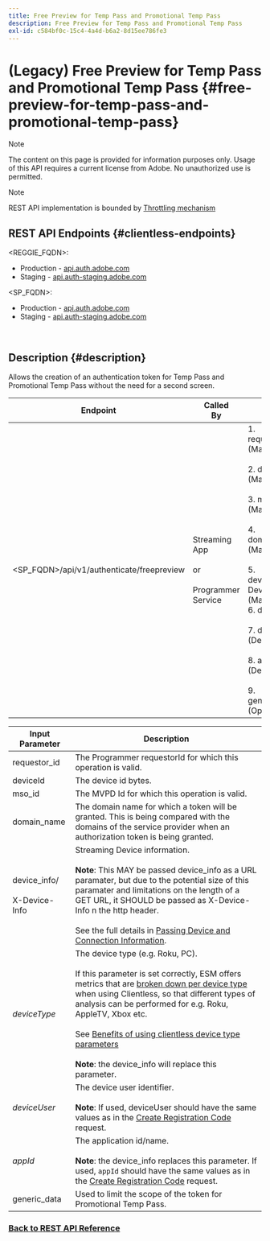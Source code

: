 ```yaml
---
title: Free Preview for Temp Pass and Promotional Temp Pass
description: Free Preview for Temp Pass and Promotional Temp Pass
exl-id: c584bf0c-15c4-4a4d-b6a2-8d15ee786fe3
---
```

# (Legacy) Free Preview for Temp Pass and Promotional Temp Pass {#free-preview-for-temp-pass-and-promotional-temp-pass}

>[!NOTE]
>
>The content on this page is provided for information purposes only. Usage of this API requires a current license from Adobe. No unauthorized use is permitted.

>[!NOTE]
>
> REST API implementation is bounded by [Throttling mechanism](/help/authentication/integration-guide-programmers/throttling-mechanism.md)

## REST API Endpoints {#clientless-endpoints}

<REGGIE_FQDN>:

* Production - [api.auth.adobe.com](http://api.auth.adobe.com/)
* Staging - [api.auth-staging.adobe.com](http://api.auth-staging.adobe.com/)

<SP_FQDN>:

* Production - [api.auth.adobe.com](http://api.auth.adobe.com/)
* Staging - [api.auth-staging.adobe.com](http://api.auth-staging.adobe.com/)

</br>

## Description {#description}

Allows the creation of an authentication token for Temp Pass and Promotional Temp Pass without the need for a second screen.

  
| Endpoint                                  | Called  </br>By                                       | Input   </br>Params                                                                                                                                                                                                                                                                                                                             | HTTP  </br>Method | Response                                                                                                                                      | HTTP  </br>Response                       |
|-------------------------------------------|-------------------------------------------------------|-------------------------------------------------------------------------------------------------------------------------------------------------------------------------------------------------------------------------------------------------------------------------------------------------------------------------------------------------|-------------------|-----------------------------------------------------------------------------------------------------------------------------------------------|-------------------------------------------|
| <SP_FQDN>/api/v1/authenticate/freepreview | Streaming App</br></br>or</br></br>Programmer Service | 1.  requestor_id (Mandatory)</br>    </br>2.  deviceId (Mandatory)</br>    </br>3.  mso_id (Mandatory)</br>    </br>4.  domain_name (Mandatory)</br>    </br>5.  device_info/X-Device-Info (Mandatory)</br>6.  deviceType</br>    </br>7.  deviceUser (Deprecated)</br>    </br>8.  appId (Deprecated)</br>    </br>9.  generic_data (Optional) | POST              | The successful response will be a 204 No Content, indicating that the token was successfully created and is ready to use for the authz flows. | 204 - No Content   </br>400 - Bad request |

<div>

  
| Input Parameter                     | Description                                                                                                                                                                                                                                                                                                                                                                                                                                                                                                                                                                                                                                      |
|-------------------------------------|--------------------------------------------------------------------------------------------------------------------------------------------------------------------------------------------------------------------------------------------------------------------------------------------------------------------------------------------------------------------------------------------------------------------------------------------------------------------------------------------------------------------------------------------------------------------------------------------------------------------------------------------------|
| requestor_id                        | The Programmer requestorId for which this operation is valid.                                                                                                                                                                                                                                                                                                                                                                                                                                                                                                                                                                                    |
| deviceId                            | The device id bytes.                                                                                                                                                                                                                                                                                                                                                                                                                                                                                                                                                                                                                             |
| mso_id                              | The MVPD Id for which this operation is valid.                                                                                                                                                                                                                                                                                                                                                                                                                                                                                                                                                                                                   |
| domain_name                         | The domain name for which a token will be granted. This is being compared with the domains of the service provider when an authorization token is being granted.                                                                                                                                                                                                                                                                                                                                                                                                                                                                                 |
| device_info/</br></br>X-Device-Info | Streaming Device information.</br></br>**Note**: This MAY be passed device_info as a URL paramater, but due to the potential size of this paramater and limitations on the length of a GET URL, it SHOULD be passed as X-Device-Info n the http header. </br></br>See the full details in [Passing Device and Connection Information](/help/authentication/integration-guide-programmers/legacy/client-information/passing-client-information-device-connection-and-application.md).                                                                                                                                                                                       |
| _deviceType_                        | The device type (e.g. Roku, PC).</br></br>If this parameter is set correctly, ESM offers metrics that are [broken down per device type](/help/authentication/integration-guide-programmers/features-premium/esm/entitlement-service-monitoring-overview.md#clientless_device_type) when using Clientless, so that different types of analysis can be performed for e.g. Roku, AppleTV, Xbox etc.</br></br>See [Benefits of using clientless device type parameters](/help/authentication/integration-guide-programmers/legacy/notes-technical/benefits-of-using-the-clientless-devicetype-parameter-in-pass-metrics.md)</br></br>**Note**: the device_info will replace this parameter. |
| _deviceUser_                        | The device user identifier.</br></br>**Note**: If used, deviceUser should have the same values as in the [Create Registration Code](/help/authentication/integration-guide-programmers/legacy/rest-api-v1/apis/registration-code-request.md) request.                                                                                                                                                                                                                                                                                                                                                                                            |
| _appId_                             | The application id/name. </br></br>**Note**: the device_info replaces this parameter. If used, `appId` should have the same values as in the [Create Registration Code](/help/authentication/integration-guide-programmers/legacy/rest-api-v1/apis/registration-code-request.md) request.                                                                                                                                                                                                                                                                                                                                                        |
| generic_data                        | Used to limit the scope of the token for Promotional Temp Pass.                                                                                                                                                                                                                                                                                                                                                                                                                                                                                                                                                                                  |


### [Back to REST API Reference](/help/authentication/integration-guide-programmers/legacy/rest-api-v1/rest-api-reference.md)
